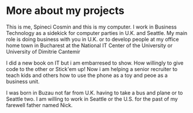 <html>      
 <head>
     <h1>More about my projects</h1>
        <p>This is me, Spineci Cosmin and this is my computer. I work in Business Technology as a sidekick for computer parties in U.K. and Seattle. My main role is doing business with you in U.K. or to develop people at my office home town in Bucharest at the National IT Center of the University or University of Dimitrie Cantemir</p> 
	 <p>
I did a new book on IT but i am embarresed to show. How willingly to give code to the other or Stick'em up! Now i am helping a senior recruiter to teach kids and others how to use the phone as a toy and peoe as a business unit.
	</p>
	<p>I was born in Buzau not far from U.K. having to take a bus and plane or to Seattle two. I am willing to work in Seattle or the U.S. for the past of my farewell father named Nick.</p>
 <head>
<html>
